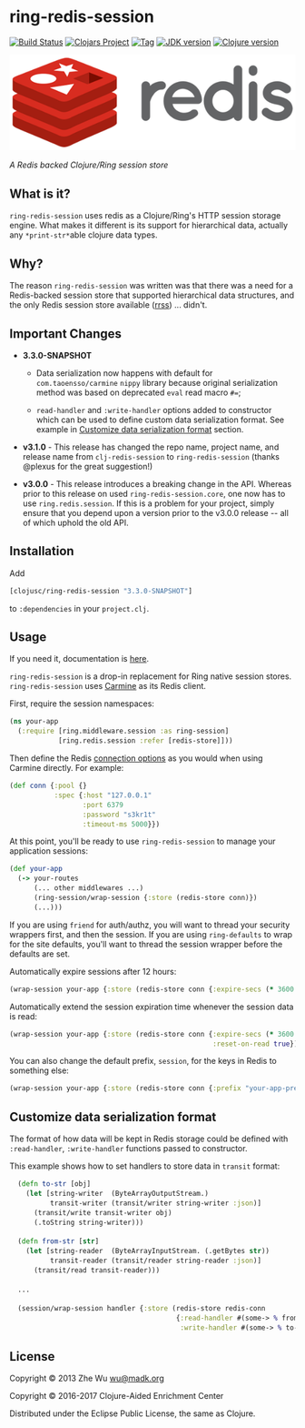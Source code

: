ring-redis-session
==================

[![Build Status][travis-badge]][travis]
[![Clojars Project][clojars-badge]][clojars]
[![Tag][tag-badge]][tag]
[![JDK version][jdk-v]](.travis.yml)
[![Clojure version][clojure-v]](project.clj)

[![Project Logo][logo]][logo-large]

*A Redis backed Clojure/Ring session store*


What is it?
-----------

`ring-redis-session` uses redis as a Clojure/Ring's HTTP session
storage engine. What makes it different is its support for
hierarchical data, actually any `*print-str*`able clojure data types.


Why?
----

The reason `ring-redis-session` was written was that there was a need for
a Redis-backed session store that supported hierarchical data structures,
and the only Redis session store available ([rrss][rrss]) ... didn't.


Important Changes
-----------------

* **3.3.0-SNAPSHOT**
  - Data serialization now happens with default for
    `com.taoensso/carmine` `nippy` library because original
    serialization method was based on deprecated `eval` read macro `#=`;

  - `read-handler` and `:write-handler` options added to constructor
    which can be used to define custom data serialization format. See example in
    [Customize data serialization format](#customize-data-serialization-format) section.


* **v3.1.0** - This release has changed the repo name, project name, and release
  name from `clj-redis-session` to `ring-redis-session` (thanks @plexus for the
  great suggestion!)

* **v3.0.0** - This release introduces a breaking change in the API. Whereas
  prior to this release on used `ring-redis-session.core`, one now has to use
  `ring.redis.session`. If this is a problem for your project, simply ensure
  that you depend upon a version prior to the v3.0.0 release -- all of which
  uphold the old API.


Installation
------------

Add
```clojure
[clojusc/ring-redis-session "3.3.0-SNAPSHOT"]
```
to `:dependencies` in your `project.clj`.


Usage
-----

If you need it, documentation is [here][docs].

`ring-redis-session` is a drop-in replacement for Ring native session
stores. `ring-redis-session` uses [Carmine][carmine] as its Redis client.


First, require the session namespaces:

```clj
(ns your-app
  (:require [ring.middleware.session :as ring-session]
            [ring.redis.session :refer [redis-store]]))
```

Then define the Redis [connection options][redis conn opts] as you would when
using Carmine directly. For example:

```clj
(def conn {:pool {}
           :spec {:host "127.0.0.1"
                  :port 6379
                  :password "s3kr1t"
                  :timeout-ms 5000}})
```

At this point, you'll be ready to use `ring-redis-session` to manage your
application sessions:

```clj
(def your-app
  (-> your-routes
      (... other middlewares ...)
      (ring-session/wrap-session {:store (redis-store conn)})
      (...)))
```

If you are using `friend` for auth/authz, you will want to thread your security
wrappers first, and then the session. If you are using `ring-defaults` to wrap
for the site defaults, you'll want to thread the session wrapper before the
defaults are set.

Automatically expire sessions after 12 hours:

```clj
(wrap-session your-app {:store (redis-store conn {:expire-secs (* 3600 12)})})
```

Automatically extend the session expiration time whenever the session data is
read:

```clj
(wrap-session your-app {:store (redis-store conn {:expire-secs (* 3600 12)
                                                  :reset-on-read true})})
```

You can also change the default prefix, `session`, for the keys in Redis to
something else:

```clj
(wrap-session your-app {:store (redis-store conn {:prefix "your-app-prefix"})})
```

## Customize data serialization format

The format of how data will be kept in Redis storage could be defined
with `:read-handler`, `:write-handler` functions passed to
constructor.

This example shows how to set handlers to store data in `transit` format:

```clojure
  (defn to-str [obj]
    (let [string-writer  (ByteArrayOutputStream.)
          transit-writer (transit/writer string-writer :json)]
      (transit/write transit-writer obj)
      (.toString string-writer)))

  (defn from-str [str]
    (let [string-reader  (ByteArrayInputStream. (.getBytes str))
          transit-reader (transit/reader string-reader :json)]
      (transit/read transit-reader)))

  ...

  (session/wrap-session handler {:store (redis-store redis-conn
                                         {:read-handler #(some-> % from-str)
                                          :write-handler #(some-> % to-str)})})
```


License
-------

Copyright © 2013 Zhe Wu <wu@madk.org>

Copyright © 2016-2017 Clojure-Aided Enrichment Center

Distributed under the Eclipse Public License, the same as Clojure.


[travis]: https://travis-ci.org/clojusc/ring-redis-session
[travis-badge]: https://travis-ci.org/clojusc/ring-redis-session.png?branch=dev
[logo]: resources/images/redis-logo-small.png
[logo-large]: resources/images/redis-logo.png
[rrss]: https://github.com/paraseba/rrss
[carmine]: https://github.com/ptaoussanis/carmine
[redis conn opts]: https://github.com/ptaoussanis/carmine/blob/master/src/taoensso/carmine.clj#L26
[deps]: http://jarkeeper.com/clojusc/ring-redis-session
[deps-badge]: http://jarkeeper.com/clojusc/ring-redis-session/status.svg
[tag-badge]: https://img.shields.io/github/tag/clojusc/ring-redis-session.svg
[tag]: https://github.com/clojusc/ring-redis-session/tags
[clojure-v]: https://img.shields.io/badge/clojure-1.8.0-blue.svg
[jdk-v]: https://img.shields.io/badge/jdk-1.7+-blue.svg
[clojars]: https://clojars.org/clojusc/ring-redis-session
[clojars-badge]: https://img.shields.io/clojars/v/clojusc/ring-redis-session.svg
[docs]: https://clojusc.github.io/ring-redis-session/current/
